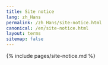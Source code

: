 ```yaml
---
title: Site notice
lang: zh_Hans
permalink: /zh_Hans/site-notice.html
canonical: /en/site-notice.html
layout: terms
sitemap: false
---
```


{% include pages/site-notice.md %}
